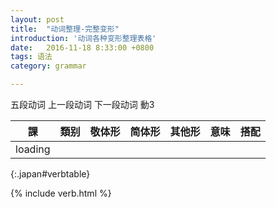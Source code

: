```yaml
---
layout: post
title:  "动词整理-完整变形"
introduction: '动词各种变形整理表格'
date:   2016-11-18 8:33:00 +0800
tags: 语法
category: grammar

---
```


<span class="verb1">五段动词</span>
<span class="verb2-1">上一段动词</span>
<span class="verb2-2">下一段动词</span>
<span class="verb3">動3</span>

| 課      | 類别 | 敬体形 | 简体形 | 其他形 | 意味 | 搭配 |
| --      | ---  | ------ | ------ | ------ | ---- | ---- |
| loading |
{:.japan#verbtable}

{% include verb.html %}

<script>
$(document).ready(function() {
  $.ajax('/verb.json', { dataType: "json" })
    .done(function (data) {
      var d = verbhelper.parseajaxdata(data);
      verbhelper.initgrouptable(d, $('#verbtable'), "lesson",
        [ "pos",
          "respect",
          "simple",
          "other",
          "desc",
          "idioms"]);

      $('td').each(function() {
        $(this).html(japanruby($(this).html()));
      });
    });
});
</script>

